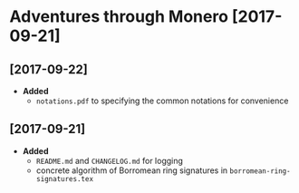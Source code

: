 # Adventures through Monero [2017-09-21]  

## [2017-09-22]  
+ **Added**  
	- `notations.pdf` to specifying the common notations for convenience  

## [2017-09-21]  
+ **Added**  
	- `README.md` and `CHANGELOG.md` for logging   
	- concrete algorithm of Borromean ring signatures in `borromean-ring-signatures.tex`  
